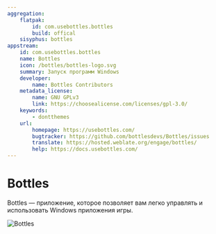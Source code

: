 ```yaml
---
aggregation:
    flatpak:
        id: com.usebottles.bottles
        build: offical
    sisyphus: bottles
appstream:
    id: com.usebottles.bottles
    name: Bottles
    icon: /bottles/bottles-logo.svg
    summary: Запуск программ Windows
    developer:
        name: Bottles Contributors
    metadata_license:
        name: GNU GPLv3
        link: https://choosealicense.com/licenses/gpl-3.0/
    keywords:
        - dontthemes
    url:
        homepage: https://usebottles.com/
        bugtracker: https://github.com/bottlesdevs/Bottles/issues
        translate: https://hosted.weblate.org/engage/bottles/
        help: https://docs.usebottles.com/
---
```


# Bottles

Bottles — приложение, которое позволяет вам легко управлять и использовать Windows приложения игры.

![Bottles](/bottles/bottles-1.png)

<!--@include: @apps/_parts/install/content-repo.md-->
<!--@include: @apps/_parts/install/content-flatpak.md-->
